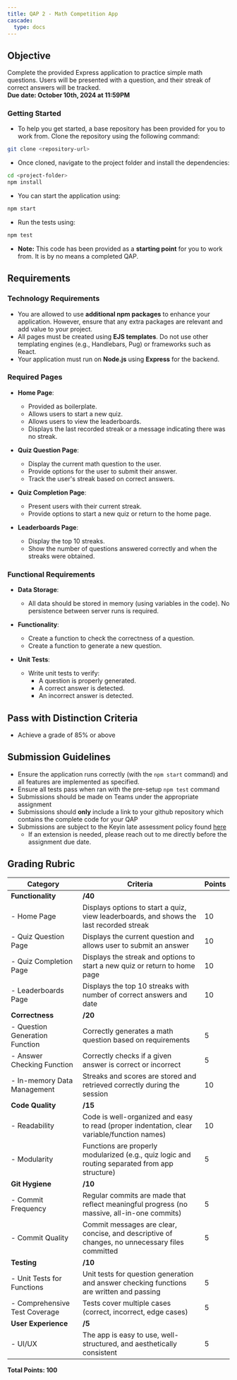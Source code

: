 ```yaml
---
title: QAP 2 - Math Competition App
cascade:
  type: docs
---
```


## Objective
Complete the provided Express application to practice simple math questions. Users will be presented with a question, and their streak of correct answers will be tracked.  
**Due date: October 10th, 2024 at 11:59PM**

### Getting Started
- To help you get started, a base repository has been provided for you to work from. Clone the repository using the following command:

```bash
git clone <repository-url>
```

- Once cloned, navigate to the project folder and install the dependencies:

```bash
cd <project-folder>
npm install
```

- You can start the application using:

```bash
npm start
```

- Run the tests using:

```bash
npm test
```

- **Note:** This code has been provided as a **starting point** for you to work from. It is by no means a completed QAP.

## Requirements
### Technology Requirements
- You are allowed to use **additional npm packages** to enhance your application. However, ensure that any extra packages are relevant and add value to your project.
- All pages must be created using **EJS templates**. Do not use other templating engines (e.g., Handlebars, Pug) or frameworks such as React.
- Your application must run on **Node.js** using **Express** for the backend.
### Required Pages
- **Home Page**: 
  - Provided as boilerplate.
  - Allows users to start a new quiz.
  - Allows users to view the leaderboards.
  - Displays the last recorded streak or a message indicating there was no streak.

- **Quiz Question Page**:
  - Display the current math question to the user.
  - Provide options for the user to submit their answer.
  - Track the user's streak based on correct answers.

- **Quiz Completion Page**:
  - Present users with their current streak.
  - Provide options to start a new quiz or return to the home page.

- **Leaderboards Page**:
  - Display the top 10 streaks.
  - Show the number of questions answered correctly and when the streaks were obtained.

### Functional Requirements
- **Data Storage**:
  - All data should be stored in memory (using variables in the code). No persistence between server runs is required.

- **Functionality**:
  - Create a function to check the correctness of a question.
  - Create a function to generate a new question.

- **Unit Tests**:
  - Write unit tests to verify:
    - A question is properly generated.
    - A correct answer is detected.
    - An incorrect answer is detected.

## Pass with Distinction Criteria
- Achieve a grade of 85% or above

## Submission Guidelines
- Ensure the application runs correctly (with the `npm start` command) and all features are implemented as specified.
- Ensure all tests pass when ran with the pre-setup `npm test` command
- Submissions should be made on Teams under the appropriate assignment
- Submissions should **only** include a link to your github repository which contains the complete code for your QAP
- Submissions are subject to the Keyin late assessment policy found [here](https://keyincollege289.sharepoint.com/:b:/s/FullstasckJavascript-S3Sept.2024-Dec.2024912/EYwpucIvncpDoR94yNj3fOkB0CsE4c0IZ53Kqov0BumSAA?e=7N9ZfR)
  - If an extension is needed, please reach out to me directly before the assignment due date.

## Grading Rubric

| Category                         | Criteria                                                                                        | Points |
|----------------------------------|-------------------------------------------------------------------------------------------------|--------|
| **Functionality**                | **/40**                                                                                         |        |
| - Home Page                      | Displays options to start a quiz, view leaderboards, and shows the last recorded streak         | 10     |
| - Quiz Question Page             | Displays the current question and allows user to submit an answer                               | 10     |
| - Quiz Completion Page           | Displays the streak and options to start a new quiz or return to home page                      | 10     |
| - Leaderboards Page              | Displays the top 10 streaks with number of correct answers and date                             | 10     |
| **Correctness**                  | **/20**                                                                                         |        |
| - Question Generation Function   | Correctly generates a math question based on requirements                                       | 5      |
| - Answer Checking Function       | Correctly checks if a given answer is correct or incorrect                                      | 5      |
| - In-memory Data Management      | Streaks and scores are stored and retrieved correctly during the session                        | 10     |
| **Code Quality**                 | **/15**                                                                                         |        |
| - Readability                    | Code is well-organized and easy to read (proper indentation, clear variable/function names)     | 10     |
| - Modularity                     | Functions are properly modularized (e.g., quiz logic and routing separated from app structure)  | 5      |
| **Git Hygiene**                  | **/10**                                                                                         |        |
| - Commit Frequency               | Regular commits are made that reflect meaningful progress (no massive, all-in-one commits)      | 5      |
| - Commit Quality                 | Commit messages are clear, concise, and descriptive of changes, no unnecessary files committed  | 5      |
| **Testing**                      | **/10**                                                                                         |        |
| - Unit Tests for Functions       | Unit tests for question generation and answer checking functions are written and passing        | 5      |
| - Comprehensive Test Coverage    | Tests cover multiple cases (correct, incorrect, edge cases)                                     | 5      |
| **User Experience**              | **/5**                                                                                          |        |
| - UI/UX                          | The app is easy to use, well-structured, and aesthetically consistent                           | 5      |

**Total Points: 100**
